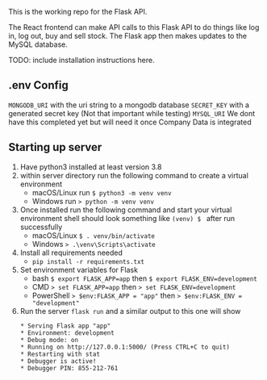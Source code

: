 This is the working repo for the Flask API.

The React frontend can make API calls to this Flask API to do things like log in, log out, buy and sell stock. The Flask app then makes updates to the MySQL database.

TODO: include installation instructions here.

## .env Config

`MONGODB_URI` with the uri string to a mongodb database
`SECRET_KEY` with a generated secret key (Not that important while testing)
`MYSQL_URI` We dont have this completed yet but will need it once Company Data is integrated

## Starting up server

1. Have python3 installed at least version 3.8
2. within server directory run the following command to create a virtual environment
   - macOS/Linux run `$ python3 -m venv venv`
   - Windows run `> python -m venv venv`
3. Once installed run the following command and start your virtual environment shell should look something like `(venv) $ ` after run successfully
   - macOS/Linux `$ . venv/bin/activate`
   - Windows `> .\venv\Scripts\activate`
4. Install all requirements needed
   - `pip install -r requirements.txt`
5. Set environment variables for Flask
   - bash `$ export FLASK_APP=app` then `$ export FLASK_ENV=development`
   - CMD `> set FLASK_APP=app` then `> set FLASK_ENV=development`
   - PowerShell `> $env:FLASK_APP = "app"` then `> $env:FLASK_ENV = "development"`
6. Run the server `flask run` and a similar output to this one will show
   ```
   * Serving Flask app "app"
   * Environment: development
   * Debug mode: on
   * Running on http://127.0.0.1:5000/ (Press CTRL+C to quit)
   * Restarting with stat
   * Debugger is active!
   * Debugger PIN: 855-212-761
   ```

